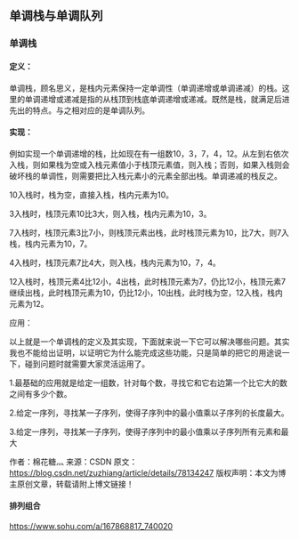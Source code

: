 ## 单调栈与单调队列

### 单调栈

#### 定义：

单调栈，顾名思义，是栈内元素保持一定单调性（单调递增或单调递减）的栈。这里的单调递增或递减是指的从栈顶到栈底单调递增或递减。既然是栈，就满足后进先出的特点。与之相对应的是单调队列。



#### 实现：

例如实现一个单调递增的栈，比如现在有一组数10，3，7，4，12。从左到右依次入栈，则如果栈为空或入栈元素值小于栈顶元素值，则入栈；否则，如果入栈则会破坏栈的单调性，则需要把比入栈元素小的元素全部出栈。单调递减的栈反之。

10入栈时，栈为空，直接入栈，栈内元素为10。

3入栈时，栈顶元素10比3大，则入栈，栈内元素为10，3。

7入栈时，栈顶元素3比7小，则栈顶元素出栈，此时栈顶元素为10，比7大，则7入栈，栈内元素为10，7。

4入栈时，栈顶元素7比4大，则入栈，栈内元素为10，7，4。

12入栈时，栈顶元素4比12小，4出栈，此时栈顶元素为7，仍比12小，栈顶元素7继续出栈，此时栈顶元素为10，仍比12小，10出栈，此时栈为空，12入栈，栈内元素为12。

应用：

以上就是一个单调栈的定义及其实现，下面就来说一下它可以解决哪些问题。其实我也不能给出证明，以证明它为什么能完成这些功能，只是简单的把它的用途说一下，碰到问题时就需要大家灵活运用了。



1.最基础的应用就是给定一组数，针对每个数，寻找它和它右边第一个比它大的数之间有多少个数。

2.给定一序列，寻找某一子序列，使得子序列中的最小值乘以子序列的长度最大。

3.给定一序列，寻找某一子序列，使得子序列中的最小值乘以子序列所有元素和最大





作者：棉花糖灬 
来源：CSDN 
原文：https://blog.csdn.net/zuzhiang/article/details/78134247 
版权声明：本文为博主原创文章，转载请附上博文链接！





#### 排列组合

https://www.sohu.com/a/167868817_740020